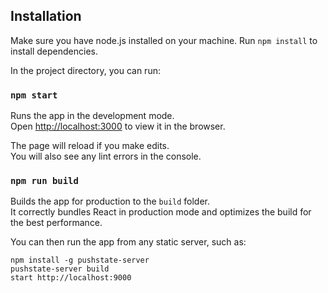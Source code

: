 ## Installation
Make sure you have node.js installed on your machine. Run `npm install` to install dependencies. 

In the project directory, you can run:

### `npm start`

Runs the app in the development mode.<br>
Open [http://localhost:3000](http://localhost:3000) to view it in the browser.

The page will reload if you make edits.<br>
You will also see any lint errors in the console.

### `npm run build`

Builds the app for production to the `build` folder.<br>
It correctly bundles React in production mode and optimizes the build for the best performance.

You can then run the app from any static server, such as:
```
npm install -g pushstate-server
pushstate-server build
start http://localhost:9000
```
